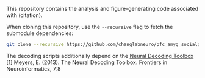 This repository contains the analysis and figure-generating code associated with (citation).

When cloning this repository, use the `--recursive` flag to fetch the submodule dependencies:

```bash
git clone --recursive https://github.com/changlabneuro/pfc_amyg_socialgaze.git
```

The decoding scripts additionally depend on the [Neural Decoding Toolbox](http://www.readout.info/)
[1] Meyers, E. (2013). The Neural Decoding Toolbox. Frontiers in Neuroinformatics, 7:8